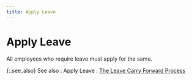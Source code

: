 ```yaml
---
title: Apply Leave
---
```


# Apply Leave


All employees who require leave must apply for the same.


{:.see_also}
See also
: Apply Leave
: [The Leave Carry Forward Process]({{site.tc_baseurl}}/employees/leave-management/carry-forward-leaves/the_leave_carry_forward_process.html)
